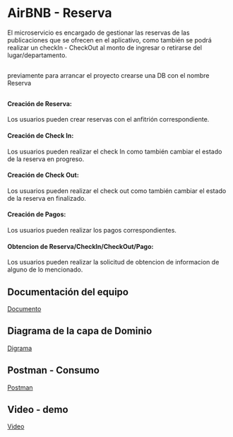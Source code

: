 
# AirBNB - Reserva

El microservicio es encargado de gestionar las reservas de las publicaciones que se ofrecen en el aplicativo, como también se podrá realizar un checkIn - CheckOut al monto de ingresar o retirarse del lugar/departamento.
##
previamente para arrancar el proyecto crearse una DB con el nombre Reserva

## 

#### Creación de Reserva:

Los usuarios pueden crear reservas con el anfitrión correspondiente.

#### Creación de Check In:

Los usuarios pueden realizar el check In como también cambiar el estado de la reserva en progreso.

#### Creación de Check Out:

Los usuarios pueden realizar el check out como también cambiar el estado de la reserva en finalizado.

#### Creación de Pagos:

Los usuarios pueden realizar los pagos correspondientes.

#### Obtencion de Reserva/CheckIn/CheckOut/Pago:

Los usuarios pueden realizar la solicitud de obtencion de informacion de alguno de lo mencionado.





## Documentación del equipo

[Documento](https://docs.google.com/document/d/1vzuMAvV-vn20brMAyNLlHwXfJJROpV_9f0kztLx-xUc/edit?usp=sharing)


## Diagrama de la capa de Dominio

[Digrama](https://drive.google.com/file/d/13ogT47dres6hwPRm6GtCRNW2KMbuhFG2/view?usp=sharing)

## Postman - Consumo

[Postman](https://drive.google.com/file/d/1_qddtIjcqepOsmnU9HPBV1_I9RhlLPmI/view?usp=sharing)

## Video - demo

[Video](https://www.youtube.com/watch?v=uhBRdgHVlns)
